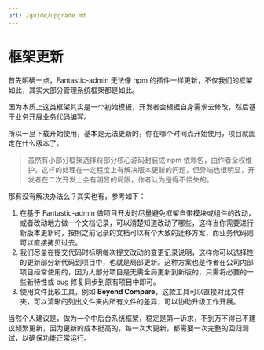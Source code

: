 ```yaml
---
url: /guide/upgrade.md
---
```

# 框架更新

首先明确一点，Fantastic-admin 无法像 npm 的插件一样更新，不仅我们的框架如此，其实大部分管理系统框架都是如此。

因为本质上这类框架其实是一个初始模板，开发者会根据自身需求去修改，然后基于业务开展业务代码编写。

所以一旦下载开始使用，基本是无法更新的，你在哪个时间点开始使用，项目就固定在什么版本了。

> 虽然有小部分框架选择将部分核心源码封装成 npm 依赖包，由作者全权维护，这样的处理在一定程度上有解决版本更新的问题，但弊端也很明显，开发者在二次开发上会有明显的局限，作者认为是得不偿失的。

那有没有解决办法么？其实也有，参考如下：

1. 在基于 Fantastic-admin 做项目开发时尽量避免框架自带模块或组件的改动，或者改动地方做一个文档记录，可以清楚知道改动了哪些，这样当你需要进行新版本更新时，按照之前记录的文档可以有个大致的迁移方案，而业务代码则可以直接拷贝过去。
2. 我们尽量在提交代码时标明每次提交改动的变更记录说明，这样你可以选择性的更新部分新代码到项目中，也就是局部更新。这种方案也是作者在公司内部项目经常使用的，因为大部分项目是无需全局更新到新版的，只需将必要的一些新特性或 bug 修复同步到原有项目中即可。
3. 使用文件比较工具，例如 **Beyond Compare**，这款工具可以直接对比文件夹，可以清晰的列出文件夹内所有文件的差异，可以协助升级工作开展。

当然个人建议是，做为一个中后台系统框架，稳定是第一诉求，不到万不得已不建议频繁更新，因为更新的成本挺高的，每一次大更新，都需要一次完整的回归测试，以确保功能正常运行。
